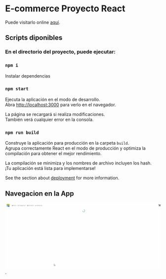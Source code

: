# E-commerce Proyecto React

Puede visitarlo online [aquí](https://jumaco.github.io/tcaeR_JS/).

## Scripts diponibles

### En el directorio del proyecto, puede ejecutar:

### `npm i`

Instalar dependencias

### `npm start`

Ejecuta la aplicación en el modo de desarrollo. \
Abra [http://localhost:3000](http://localhost:3000) para verlo en el navegador.

La página se recargará si realiza modificaciones. \
También verá cualquier error en la consola.

### `npm run build`

Construye la aplicación para producción en la carpeta `build`. \
Agrupa correctamente React en el modo de producción y optimiza la compilación para obtener el mejor rendimiento.

La compilación se minimiza y los nombres de archivo incluyen los hash. \
¡Tu aplicación está lista para implementarse!

See the section about [deployment](https://facebook.github.io/create-react-app/docs/deployment) for more information.

## Navegacion en la App

![GIF](.\public\gifDemo.gif "Navegacion").

